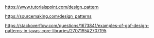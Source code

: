 
https://www.tutorialspoint.com/design_pattern

https://sourcemaking.com/design_patterns

https://stackoverflow.com/questions/1673841/examples-of-gof-design-patterns-in-javas-core-libraries/2707195#2707195